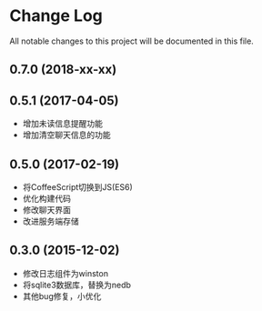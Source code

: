 # Change Log
All notable changes to this project will be documented in this file.

## 0.7.0 (2018-xx-xx)


## 0.5.1 (2017-04-05)

- 增加未读信息提醒功能
- 增加清空聊天信息的功能

## 0.5.0 (2017-02-19)

- 将CoffeeScript切换到JS(ES6)
- 优化构建代码
- 修改聊天界面
- 改进服务端存储

## 0.3.0 (2015-12-02)

- 修改日志组件为winston
- 将sqlite3数据库，替换为nedb
- 其他bug修复，小优化
